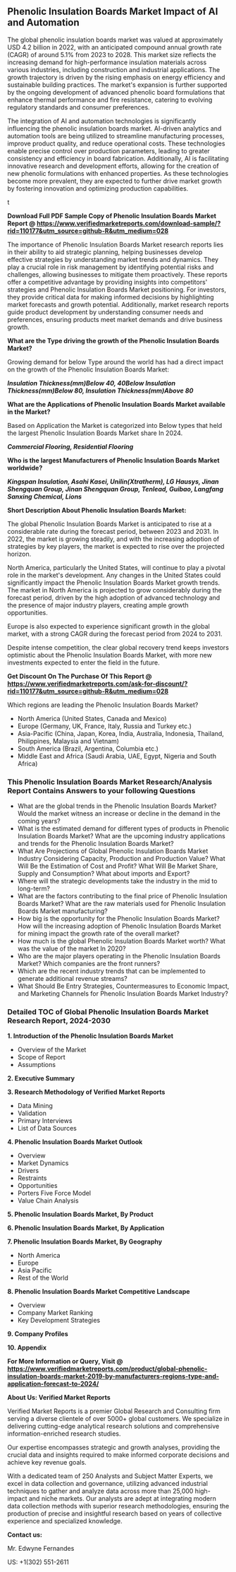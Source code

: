 <h2>Phenolic Insulation Boards Market Impact of AI and Automation</h2><p>The global phenolic insulation boards market was valued at approximately USD 4.2 billion in 2022, with an anticipated compound annual growth rate (CAGR) of around 5.1% from 2023 to 2028. This market size reflects the increasing demand for high-performance insulation materials across various industries, including construction and industrial applications. The growth trajectory is driven by the rising emphasis on energy efficiency and sustainable building practices. The market's expansion is further supported by the ongoing development of advanced phenolic board formulations that enhance thermal performance and fire resistance, catering to evolving regulatory standards and consumer preferences.</p><p>The integration of AI and automation technologies is significantly influencing the phenolic insulation boards market. AI-driven analytics and automation tools are being utilized to streamline manufacturing processes, improve product quality, and reduce operational costs. These technologies enable precise control over production parameters, leading to greater consistency and efficiency in board fabrication. Additionally, AI is facilitating innovative research and development efforts, allowing for the creation of new phenolic formulations with enhanced properties. As these technologies become more prevalent, they are expected to further drive market growth by fostering innovation and optimizing production capabilities.</p>t</p><p id="" class=""><strong>Download Full PDF Sample Copy of Phenolic Insulation Boards Market Report @ <a href="https://www.verifiedmarketreports.com/download-sample/?rid=110177&utm_source=github-R&utm_medium=028" target="_blank">https://www.verifiedmarketreports.com/download-sample/?rid=110177&utm_source=github-R&utm_medium=028</a></strong></p><p>The importance of&nbsp;Phenolic Insulation Boards Market research reports lies in their ability to aid strategic planning, helping businesses develop effective strategies by understanding market trends and dynamics. They play a crucial role in risk management by identifying potential risks and challenges, allowing businesses to mitigate them proactively. These reports offer a competitive advantage by providing insights into competitors' strategies and Phenolic Insulation Boards Market positioning. For investors, they provide critical data for making informed decisions by highlighting market forecasts and growth potential. Additionally, market research reports guide product development by understanding consumer needs and preferences, ensuring products meet market demands and drive business growth.</p><p><strong>What are the&nbsp;Type driving the growth of the Phenolic Insulation Boards Market?</strong></p><p id="" class="">Growing demand for below Type around the world has had a direct impact on the growth of the Phenolic Insulation Boards Market:</p><em><strong>Insulation Thickness(mm)Below 40, 40Below Insulation Thickness(mm)Below 80, Insulation Thickness(mm)Above 80</strong></em></p><strong>What are the&nbsp;Applications&nbsp;of Phenolic Insulation Boards Market available in the Market?</strong></p><p id="" class="">Based on Application the Market is categorized into Below types that held the largest Phenolic Insulation Boards Market share In 2024.</p><em><strong>Commercial Flooring, Residential Flooring</strong></em></p><strong>Who is the largest Manufacturers of Phenolic Insulation Boards Market worldwide?</strong></p><p><em><strong>Kingspan Insulation, Asahi Kasei, Unilin(Xtratherm), LG Hausys, Jinan Shengquan Group, Jinan Shengquan Group, Tenlead, Guibao, Langfang Sanxing Chemical, Lions</strong></em></p><p id="" class=""><strong>Short Description About Phenolic Insulation Boards Market:</strong></p><p>The global Phenolic Insulation Boards Market is anticipated to rise at a considerable rate during the forecast period, between 2023 and 2031. In 2022, the market is growing steadily, and with the increasing adoption of strategies by key players, the market is expected to rise over the projected horizon.</p><p>North America, particularly the United States, will continue to play a pivotal role in the market's development. Any changes in the United States could significantly impact the Phenolic Insulation Boards Market growth trends. The market in North America is projected to grow considerably during the forecast period, driven by the high adoption of advanced technology and the presence of major industry players, creating ample growth opportunities.</p><p>Europe is also expected to experience significant growth in the global market, with a strong CAGR during the forecast period from 2024 to 2031.</p><p>Despite intense competition, the clear global recovery trend keeps investors optimistic about the Phenolic Insulation Boards Market, with more new investments expected to enter the field in the future.</p><p id="" class=""><strong>Get Discount On The Purchase Of This Report @ <a href="https://www.verifiedmarketreports.com/ask-for-discount/?rid=110177&utm_source=github-R&utm_medium=028" target="_blank">https://www.verifiedmarketreports.com/ask-for-discount/?rid=110177&utm_source=github-R&utm_medium=028</a></strong></p>Which regions are leading the Phenolic Insulation Boards Market?</p><ul><li>North America (United States, Canada and Mexico)</li><li>Europe (Germany, UK, France, Italy, Russia and Turkey etc.)</li><li>Asia-Pacific (China, Japan, Korea, India, Australia, Indonesia, Thailand, Philippines, Malaysia and Vietnam)</li><li>South America (Brazil, Argentina, Columbia etc.)</li><li>Middle East and Africa (Saudi Arabia, UAE, Egypt, Nigeria and South Africa)</li></ul><h3 id="" class="">This Phenolic Insulation Boards Market Research/Analysis Report Contains Answers to your following Questions</h3><ul><li>What are the global trends in the Phenolic Insulation Boards Market? Would the market witness an increase or decline in the demand in the coming years?</li><li>What is the estimated demand for different types of products in Phenolic Insulation Boards Market? What are the upcoming industry applications and trends for the Phenolic Insulation Boards Market?</li><li>What Are Projections of Global Phenolic Insulation Boards Market Industry Considering Capacity, Production and Production Value? What Will Be the Estimation of Cost and Profit? What Will Be Market Share, Supply and Consumption? What about imports and Export?</li><li>Where will the strategic developments take the industry in the mid to long-term?</li><li>What are the factors contributing to the final price of Phenolic Insulation Boards Market? What are the raw materials used for Phenolic Insulation Boards Market manufacturing?</li><li>How big is the opportunity for the Phenolic Insulation Boards Market? How will the increasing adoption of Phenolic Insulation Boards Market for mining impact the growth rate of the overall market?</li><li>How much is the global Phenolic Insulation Boards Market worth? What was the value of the market In 2020?</li><li>Who are the major players operating in the Phenolic Insulation Boards Market? Which companies are the front runners?</li><li>Which are the recent industry trends that can be implemented to generate additional revenue streams?</li><li>What Should Be Entry Strategies, Countermeasures to Economic Impact, and Marketing Channels for Phenolic Insulation Boards Market Industry?</li></ul><h3 id="" class="">Detailed TOC of Global Phenolic Insulation Boards Market Research Report, 2024-2030</h3><p id="" class=""><strong>1. Introduction of the Phenolic Insulation Boards Market</strong></p><ul><li>Overview of the Market</li><li>Scope of Report</li><li>Assumptions</li></ul><p id="" class=""><strong>2. Executive Summary</strong></p><p id="" class=""><strong>3. Research Methodology of Verified Market Reports</strong></p><ul><li>Data Mining</li><li>Validation</li><li>Primary Interviews</li><li>List of Data Sources</li></ul><p id="" class=""><strong>4. Phenolic Insulation Boards Market Outlook</strong></p><ul><li>Overview</li><li>Market Dynamics</li><li>Drivers</li><li>Restraints</li><li>Opportunities</li><li>Porters Five Force Model</li><li>Value Chain Analysis</li></ul><p id="" class=""><strong>5. Phenolic Insulation Boards Market, By Product</strong></p><p id="" class=""><strong>6. Phenolic Insulation Boards Market, By Application</strong></p><p id="" class=""><strong>7. Phenolic Insulation Boards Market, By Geography</strong></p><ul><li>North America</li><li>Europe</li><li>Asia Pacific</li><li>Rest of the World</li></ul><p id="" class=""><strong>8. Phenolic Insulation Boards Market Competitive Landscape</strong></p><ul><li>Overview</li><li>Company Market Ranking</li><li>Key Development Strategies</li></ul><p id="" class=""><strong>9. Company Profiles</strong></p><p id="" class=""><strong>10. Appendix</strong></p><p id="" class=""><strong>For More Information or Query, Visit @ <a href="https://www.verifiedmarketreports.com/product/global-phenolic-insulation-boards-market-2019-by-manufacturers-regions-type-and-application-forecast-to-2024/" target="_blank">https://www.verifiedmarketreports.com/product/global-phenolic-insulation-boards-market-2019-by-manufacturers-regions-type-and-application-forecast-to-2024/</a></strong></p><p id="" class=""><strong>About Us: Verified Market Reports</strong></p><p id="" class="">Verified Market Reports is a premier Global Research and Consulting firm serving a diverse clientele of over 5000+ global customers. We specialize in delivering cutting-edge analytical research solutions and comprehensive information-enriched research studies.</p><p id="" class="">Our expertise encompasses strategic and growth analyses, providing the crucial data and insights required to make informed corporate decisions and achieve key revenue goals.</p><p id="" class="">With a dedicated team of 250 Analysts and Subject Matter Experts, we excel in data collection and governance, utilizing advanced industrial techniques to gather and analyze data across more than 25,000 high-impact and niche markets. Our analysts are adept at integrating modern data collection methods with superior research methodologies, ensuring the production of precise and insightful research based on years of collective experience and specialized knowledge.</p><p id="" class=""><strong>Contact us:</strong></p><p id="" class="">Mr. Edwyne Fernandes</p><p id="" class="">US: +1(302) 551-2611</p>